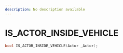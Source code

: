 ```yaml
---
description: No description available 
---
```


# IS_ACTOR_INSIDE_VEHICLE

```cpp
bool IS_ACTOR_INSIDE_VEHICLE(Actor _Actor);
```
